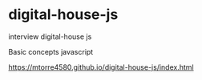 # digital-house-js

interview digital-house js

Basic concepts javascript

https://mtorre4580.github.io/digital-house-js/index.html
